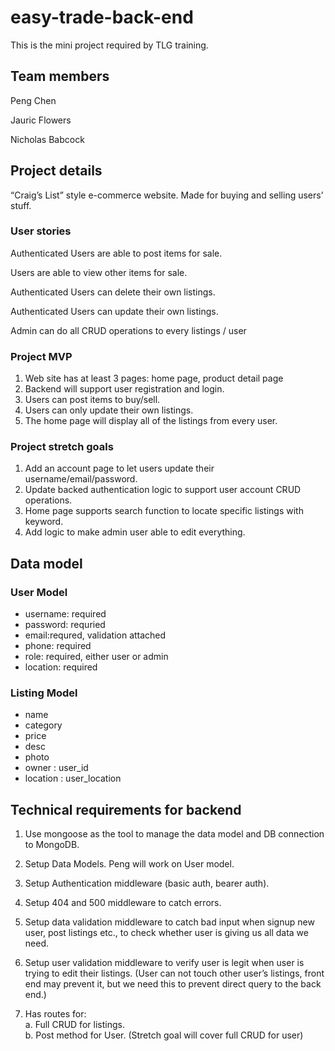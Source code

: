 # easy-trade-back-end

This is the mini project required by TLG training.

## Team members

Peng Chen

Jauric Flowers

Nicholas Babcock

## Project details

“Craig’s List” style e-commerce website. Made for buying and selling users’ stuff.

### User stories

Authenticated Users are able to post items for sale.

Users are able to view other items for sale.

Authenticated Users can delete their own listings.

Authenticated Users can update their own listings.

Admin can do all CRUD operations to every listings / user

### Project MVP

1. Web site has at least 3 pages: home page, product detail page
2. Backend will support user registration and login.
3. Users can post items to buy/sell.
4. Users can only update their own listings.
5. The home page will display all of the listings from every user.

### Project stretch goals

1. Add an account page to let users update their username/email/password.
2. Update backed authentication logic to support user account CRUD operations.
3. Home page supports search function to locate specific listings with keyword.
4. Add logic to make admin user able to edit everything.

## Data model

### User Model

- username: required
- password: requried
- email:requred, validation attached
- phone: required
- role: required, either user or admin
- location: required

### Listing Model

- name
- category
- price
- desc
- photo
- owner :  user_id
- location : user_location

## Technical requirements for backend

1. Use mongoose as the tool to manage the data model and DB connection to MongoDB.
2. Setup Data Models. Peng will work on User model.
3. Setup Authentication middleware (basic auth, bearer auth).
4. Setup 404 and 500 middleware to catch errors.  

5. Setup data validation middleware to catch bad input when signup new user, post listings etc., to check whether user is giving us all data we need.
6. Setup user validation middleware to verify user is legit when user is trying to edit their listings. (User can not touch other user’s listings, front end may prevent it, but we need this to prevent direct query to the back end.)

7. Has routes for:  
  a. Full CRUD for listings.  
  b. Post method for User. (Stretch goal will cover full CRUD for user)
  